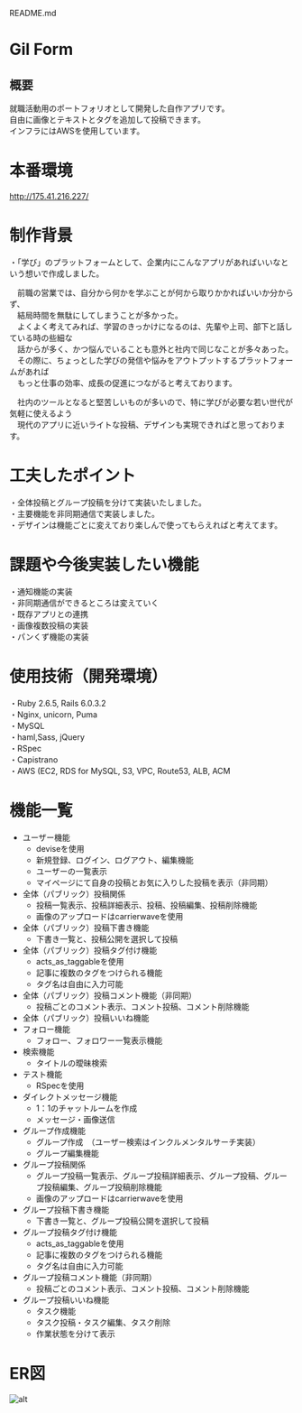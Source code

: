 README.md

#  Gil Form

##  概要
就職活動用のポートフォリオとして開発した自作アプリです。   
自由に画像とテキストとタグを追加して投稿できます。  
インフラにはAWSを使用しています。

# 本番環境
http://175.41.216.227/

# 制作背景
・「学び」のプラットフォームとして、企業内にこんなアプリがあればいいなという想いで作成しました。  


&ensp;&ensp;前職の営業では、自分から何かを学ぶことが何から取りかかればいいか分からず、  
&ensp;&ensp;結局時間を無駄にしてしまうことが多かった。  
&ensp;&ensp;よくよく考えてみれば、学習のきっかけになるのは、先輩や上司、部下と話している時の些細な  
&ensp;&ensp;話からが多く、かつ悩んでいることも意外と社内で同じなことが多々あった。  
&ensp;&ensp;その際に、ちょっとした学びの発信や悩みをアウトプットするプラットフォームがあれば  
&ensp;&ensp;もっと仕事の効率、成長の促進につながると考えております。  

&ensp;&ensp;社内のツールとなると堅苦しいものが多いので、特に学びが必要な若い世代が気軽に使えるよう  
&ensp;&ensp;現代のアプリに近いライトな投稿、デザインも実現できればと思っております。  


# 工夫したポイント
・全体投稿とグループ投稿を分けて実装いたしました。  
・主要機能を非同期通信で実装しました。  
・デザインは機能ごとに変えており楽しんで使ってもらえればと考えてます。  

# 課題や今後実装したい機能
・通知機能の実装  
・非同期通信ができるところは変えていく  
・既存アプリとの連携  
・画像複数投稿の実装  
・パンくず機能の実装  

# 使用技術（開発環境）
・Ruby 2.6.5, Rails 6.0.3.2  
・Nginx, unicorn, Puma  
・MySQL  
・haml,Sass, jQuery  
・RSpec  
・Capistrano  
・AWS (EC2, RDS for MySQL, S3, VPC, Route53, ALB, ACM  

# 機能一覧
- ユーザー機能
  - deviseを使用
  - 新規登録、ログイン、ログアウト、編集機能
  - ユーザーの一覧表示
  - マイページにて自身の投稿とお気に入りした投稿を表示（非同期）
- 全体（パブリック）投稿関係
   - 投稿一覧表示、投稿詳細表示、投稿、投稿編集、投稿削除機能
   - 画像のアップロードはcarrierwaveを使用
- 全体（パブリック）投稿下書き機能
   - 下書き一覧と、投稿公開を選択して投稿
- 全体（パブリック）投稿タグ付け機能
   - acts_as_taggableを使用
   - 記事に複数のタグをつけられる機能
   - タグ名は自由に入力可能
- 全体（パブリック）投稿コメント機能（非同期）
   - 投稿ごとのコメント表示、コメント投稿、コメント削除機能
- 全体（パブリック）投稿いいね機能
- フォロー機能
   - フォロー、フォロワー一覧表示機能
- 検索機能
   - タイトルの曖昧検索
- テスト機能
   - RSpecを使用
- ダイレクトメッセージ機能
   - 1：1のチャットルームを作成
   - メッセージ・画像送信
- グループ作成機能
   - グループ作成　（ユーザー検索はインクルメンタルサーチ実装）
   - グループ編集機能
- グループ投稿関係
   - グループ投稿一覧表示、グループ投稿詳細表示、グループ投稿、グループ投稿編集、グループ投稿削除機能
   - 画像のアップロードはcarrierwaveを使用
- グループ投稿下書き機能
   - 下書き一覧と、グループ投稿公開を選択して投稿
- グループ投稿タグ付け機能
   - acts_as_taggableを使用
   - 記事に複数のタグをつけられる機能
   - タグ名は自由に入力可能
- グループ投稿コメント機能（非同期）
   - 投稿ごとのコメント表示、コメント投稿、コメント削除機能
- グループ投稿いいね機能
   - タスク機能
   - タスク投稿・タスク編集、タスク削除
   - 作業状態を分けて表示

# ER図
![alt](ER-1.png)